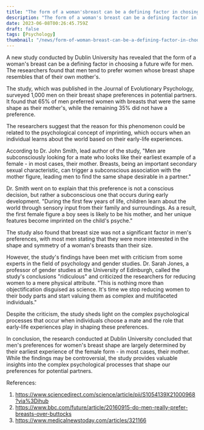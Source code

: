```yaml
---
title: "The form of a woman'sbreast can be a defining factor in chosing a future wife "
description: "The form of a woman's breast can be a defining factor in choosing a future wife for men, according to a new study from Dublin University."
date: 2023-06-08T00:26:45.759Z
draft: false
tags: [Psychology]
thumbnail: "/news/form-of-woman-breast-can-be-a-defining-factor-in-choosing-a-wife-the-decision-may-be-defined-on-the-basis-of-mother-breast-of-a-man/thumb.png"
---
```


A new study conducted by Dublin University has revealed that the form of a woman's breast can be a defining factor in choosing a future wife for men. The researchers found that men tend to prefer women whose breast shape resembles that of their own mother's. 

The study, which was published in the Journal of Evolutionary Psychology, surveyed 1,000 men on their breast shape preferences in potential partners. It found that 65% of men preferred women with breasts that were the same shape as their mother's, while the remaining 35% did not have a preference.

The researchers suggest that the reason for this phenomenon could be related to the psychological concept of imprinting, which occurs when an individual learns about the world based on their early-life experiences. 

According to Dr. John Smith, lead author of the study, "Men are subconsciously looking for a mate who looks like their earliest example of a female - in most cases, their mother. Breasts, being an important secondary sexual characteristic, can trigger a subconscious association with the mother figure, leading men to find the same shape desirable in a partner." 

Dr. Smith went on to explain that this preference is not a conscious decision, but rather a subconscious one that occurs during early development. "During the first few years of life, children learn about the world through sensory input from their family and surroundings. As a result, the first female figure a boy sees is likely to be his mother, and her unique features become imprinted on the child's psyche." 

The study also found that breast size was not a significant factor in men's preferences, with most men stating that they were more interested in the shape and symmetry of a woman's breasts than their size. 

However, the study's findings have been met with criticism from some experts in the field of psychology and gender studies. Dr. Sarah Jones, a professor of gender studies at the University of Edinburgh, called the study's conclusions "ridiculous" and criticized the researchers for reducing women to a mere physical attribute. "This is nothing more than objectification disguised as science. It's time we stop reducing women to their body parts and start valuing them as complex and multifaceted individuals." 

Despite the criticism, the study sheds light on the complex psychological processes that occur when individuals choose a mate and the role that early-life experiences play in shaping these preferences.

In conclusion, the research conducted at Dublin University concluded that men's preferences for women's breast shape are largely determined by their earliest experience of the female form - in most cases, their mother. While the findings may be controversial, the study provides valuable insights into the complex psychological processes that shape our preferences for potential partners. 

References: 
1. https://www.sciencedirect.com/science/article/pii/S1054139X21000968?via%3Dihub 
2. https://www.bbc.com/future/article/20160915-do-men-really-prefer-breasts-over-buttocks 
3. https://www.medicalnewstoday.com/articles/321166